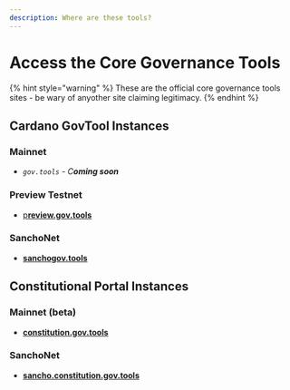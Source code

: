 ```yaml
---
description: Where are these tools?
---
```


# Access the Core Governance Tools

{% hint style="warning" %}
These are the official core governance tools sites - be wary of anyother site claiming legitimacy.
{% endhint %}

## Cardano GovTool Instances

### Mainnet

* _`gov.tools` - C**oming soon**_

### Preview Testnet

* [p**review.gov.tools**](https://preview.gov.tools/)

### SanchoNet

* [**sanchogov.tools**](https://sanchogov.tools/)

## Constitutional Portal Instances

### Mainnet (beta)

* [**constitution.gov.tools**](https://constitution.gov.tools/)

### SanchoNet

* [**sancho.constitution.gov.tools**](https://sancho.constitution.gov.tools/)
